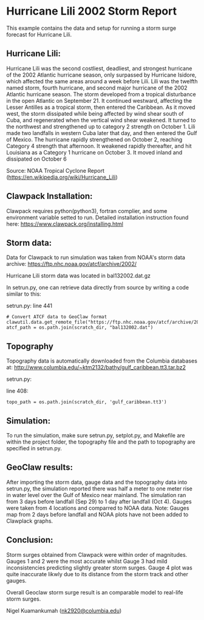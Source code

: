 # Hurricane Lili 2002 Storm Report

This example contains the data and setup for running a storm surge forecast for Hurricane Lili.

## Hurricane Lili:

Hurricane Lili was the second costliest, deadliest, and strongest hurricane of the 2002 Atlantic hurricane season, only surpassed by Hurricane Isidore, which affected the same areas around a week before Lili. Lili was the twelfth named storm, fourth hurricane, and second major hurricane of the 2002 Atlantic hurricane season. The storm developed from a tropical disturbance in the open Atlantic on September 21. It continued westward, affecting the Lesser Antilles as a tropical storm, then entered the Caribbean. As it moved west, the storm dissipated while being affected by wind shear south of Cuba, and regenerated when the vertical wind shear weakened. It turned to the northwest and strengthened up to category 2 strength on October 1. Lili made two landfalls in western Cuba later that day, and then entered the Gulf of Mexico. The hurricane rapidly strengthened on October 2, reaching Category 4 strength that afternoon. It weakened rapidly thereafter, and hit Louisiana as a Category 1 hurricane on October 3. It moved inland and dissipated on October 6

Source: NOAA Tropical Cyclone Report (https://en.wikipedia.org/wiki/Hurricane_Lili)

## Clawpack Installation:

Clawpack requires python(python3), fortran complier, and some environment variable setted to run. Detailed installation instruction found here: https://www.clawpack.org/installing.html

## Storm data:

Data for Clawpack to run simulation was taken from NOAA's storm data archive: https://ftp.nhc.noaa.gov/atcf/archive/2002/

Hurricane Lili storm data was located in bal132002.dat.gz  

In setrun.py, one can retrieve data directly from source by writing a code similar to this:

setrun.py:
line 441

    # Convert ATCF data to GeoClaw format
    clawutil.data.get_remote_file("https://ftp.nhc.noaa.gov/atcf/archive/2002/bal132002.dat.gz")
    atcf_path = os.path.join(scratch_dir, "bal132002.dat")

## Topography

Topography data is automatically downloaded from the Columbia databases at:
http://www.columbia.edu/~ktm2132/bathy/gulf_caribbean.tt3.tar.bz2

setrun.py:

line 408:
    
    topo_path = os.path.join(scratch_dir, 'gulf_caribbean.tt3')


## Simulation:

To run the simulation, make sure setrun.py, setplot.py, and Makefile are within the project folder, the topography file and the path to topography are specified in setrun.py.


## GeoClaw results:

After importing the storm data, gauge data and the topography data into setrun.py, the simulation reported there was half a meter to one meter rise in water level over the Gulf of Mexico near mainland. The simulation ran from 3 days before landfall (Sep 29) to 1 day after landfall (Oct 4). Gauges were taken from 4 locations and comparred to NOAA data. Note: Gauges map from 2 days before landfall and NOAA plots have not been added to Clawplack graphs.

## Conclusion:

Storm surges obtained from Clawpack were within order of magnitudes. Gauges 1 and 2 were the most accurate whilst Gauge 3 had mild inconsistencies predicting slightly greater storm surges. Gauge 4 plot was quite inaccurate likwly due to its distance from the storm track and other gauges.

Overall Geoclaw storm surge result is an comparable model to real-life storm surges.

Nigel Kuamankumah (nk2920@columbia.edu)
